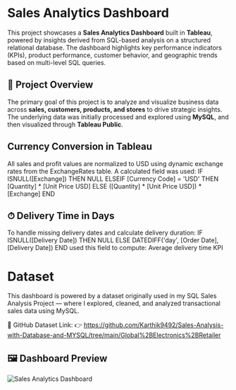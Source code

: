 # Sales Analytics Dashboard
This project showcases a **Sales Analytics Dashboard** built in **Tableau**, powered by insights derived from SQL-based analysis on a structured relational database. The dashboard highlights key performance indicators (KPIs), product performance, customer behavior, and geographic trends based on multi-level SQL queries.
## 🚀 Project Overview
The primary goal of this project is to analyze and visualize business data across **sales, customers, products, and stores** to drive strategic insights.
The underlying data was initially processed and explored using **MySQL**, and then visualized through **Tableau Public**.

## Currency Conversion in Tableau
All sales and profit values are normalized to USD using dynamic exchange rates from the ExchangeRates table. A calculated field was used:
IF ISNULL([Exchange]) THEN
    NULL
ELSEIF [Currency Code] = 'USD' THEN
    [Quantity] * [Unit Price USD]
ELSE
    ([Quantity] * [Unit Price USD]) * [Exchange]
END
## ⏱ Delivery Time in Days
To handle missing delivery dates and calculate delivery duration:
IF ISNULL([Delivery Date]) THEN
    NULL
ELSE
    DATEDIFF('day', [Order Date], [Delivery Date])
END
used this field to compute: Average delivery time KPI
# Dataset
This dashboard is powered by a dataset originally used in my SQL Sales Analysis Project — where I explored, cleaned, and analyzed transactional sales data using MySQL.

📂 GitHub Dataset Link: 👉 https://github.com/Karthik9492/Sales-Analysis-with-Database-and-MYSQL/tree/main/Global%2BElectronics%2BRetailer 
## 🖼️ Dashboard Preview

![Sales Analytics Dashboard ](https://github.com/user-attachments/assets/aacda868-aa17-49d4-9762-1637143ef203)

